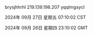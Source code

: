 brysjhhrhl 219.139.198.207 yqqlmgsycl

2024年 09月 27日 星期五 07:10:02 CST

2024年 09月 26日 星期四 23:10:02 GMT
